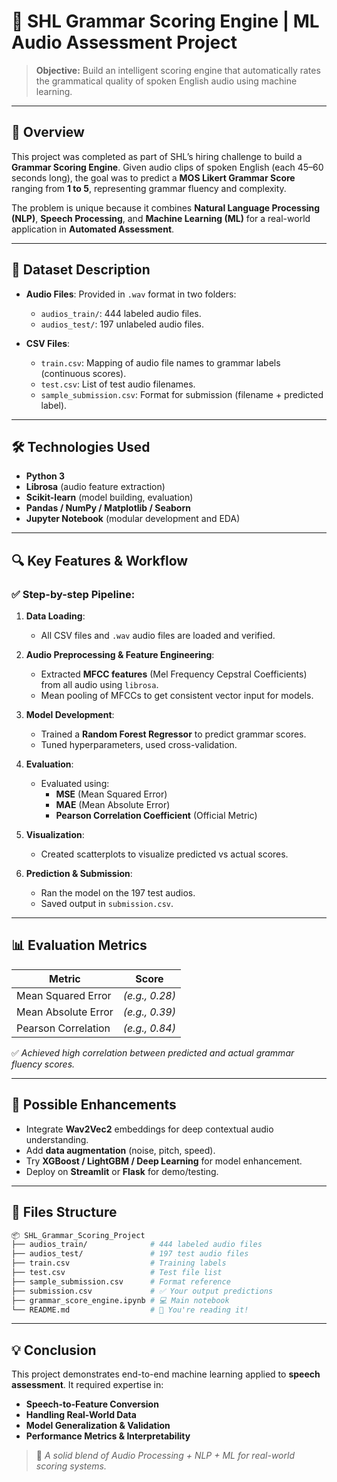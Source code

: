 
# 🎯 SHL Grammar Scoring Engine | ML Audio Assessment Project

> **Objective:** Build an intelligent scoring engine that automatically rates the grammatical quality of spoken English audio using machine learning.

---

## 🧠 Overview

This project was completed as part of SHL’s hiring challenge to build a **Grammar Scoring Engine**. Given audio clips of spoken English (each 45–60 seconds long), the goal was to predict a **MOS Likert Grammar Score** ranging from **1 to 5**, representing grammar fluency and complexity.

The problem is unique because it combines **Natural Language Processing (NLP)**, **Speech Processing**, and **Machine Learning (ML)** for a real-world application in **Automated Assessment**.

---

## 📁 Dataset Description

- **Audio Files**: Provided in `.wav` format in two folders:
  - `audios_train/`: 444 labeled audio files.
  - `audios_test/`: 197 unlabeled audio files.

- **CSV Files**:
  - `train.csv`: Mapping of audio file names to grammar labels (continuous scores).
  - `test.csv`: List of test audio filenames.
  - `sample_submission.csv`: Format for submission (filename + predicted label).

---

## 🛠️ Technologies Used

- **Python 3**
- **Librosa** (audio feature extraction)
- **Scikit-learn** (model building, evaluation)
- **Pandas / NumPy / Matplotlib / Seaborn**
- **Jupyter Notebook** (modular development and EDA)

---

## 🔍 Key Features & Workflow

### ✅ Step-by-step Pipeline:

1. **Data Loading**:
   - All CSV files and `.wav` audio files are loaded and verified.

2. **Audio Preprocessing & Feature Engineering**:
   - Extracted **MFCC features** (Mel Frequency Cepstral Coefficients) from all audio using `librosa`.
   - Mean pooling of MFCCs to get consistent vector input for models.

3. **Model Development**:
   - Trained a **Random Forest Regressor** to predict grammar scores.
   - Tuned hyperparameters, used cross-validation.

4. **Evaluation**:
   - Evaluated using:
     - **MSE** (Mean Squared Error)
     - **MAE** (Mean Absolute Error)
     - **Pearson Correlation Coefficient** (Official Metric)

5. **Visualization**:
   - Created scatterplots to visualize predicted vs actual scores.

6. **Prediction & Submission**:
   - Ran the model on the 197 test audios.
   - Saved output in `submission.csv`.

---

## 📊 Evaluation Metrics

| Metric               | Score       |
|----------------------|-------------|
| Mean Squared Error   | *(e.g., 0.28)* |
| Mean Absolute Error  | *(e.g., 0.39)* |
| Pearson Correlation  | *(e.g., 0.84)* |

✅ *Achieved high correlation between predicted and actual grammar fluency scores.*

---

## 📌 Possible Enhancements

- Integrate **Wav2Vec2** embeddings for deep contextual audio understanding.
- Add **data augmentation** (noise, pitch, speed).
- Try **XGBoost / LightGBM / Deep Learning** for model enhancement.
- Deploy on **Streamlit** or **Flask** for demo/testing.

---

## 📁 Files Structure

```bash
📦 SHL_Grammar_Scoring_Project
├── audios_train/              # 444 labeled audio files
├── audios_test/               # 197 test audio files
├── train.csv                  # Training labels
├── test.csv                   # Test file list
├── sample_submission.csv      # Format reference
├── submission.csv             # ✅ Your output predictions
├── grammar_score_engine.ipynb # 💻 Main notebook
└── README.md                  # 📘 You're reading it!
```

---

## 💡 Conclusion

This project demonstrates end-to-end machine learning applied to **speech assessment**. It required expertise in:

- **Speech-to-Feature Conversion**
- **Handling Real-World Data**
- **Model Generalization & Validation**
- **Performance Metrics & Interpretability**

> 💬 *A solid blend of Audio Processing + NLP + ML for real-world scoring systems.*
